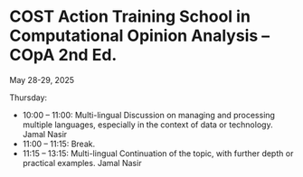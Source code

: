 # COST Action Training School in Computational Opinion Analysis – COpA 2nd Ed.

May 28-29, 2025 

Thursday:

* 10:00 – 11:00: Multi-lingual Discussion on managing and processing multiple languages, especially in the context of data or technology. Jamal Nasir
* 11:00 – 11:15: Break.
* 11:15 – 13:15: Multi-lingual Continuation of the topic, with further depth or practical examples. Jamal Nasir
 